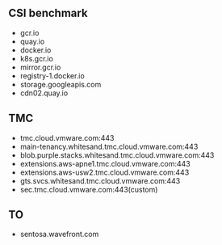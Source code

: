## CSI benchmark
- gcr.io
- quay.io
- docker.io
- k8s.gcr.io
- mirror.gcr.io
- registry-1.docker.io
- storage.googleapis.com
- cdn02.quay.io

## TMC
- tmc.cloud.vmware.com:443
- main-tenancy.whitesand.tmc.cloud.vmware.com:443
- blob.purple.stacks.whitesand.tmc.cloud.vmware.com:443
- extensions.aws-apne1.tmc.cloud.vmware.com:443
- extensions.aws-usw2.tmc.cloud.vmware.com:443
- gts.svcs.whitesand.tmc.cloud.vmware.com:443
- sec.tmc.cloud.vmware.com:443(custom)

## TO
- sentosa.wavefront.com
